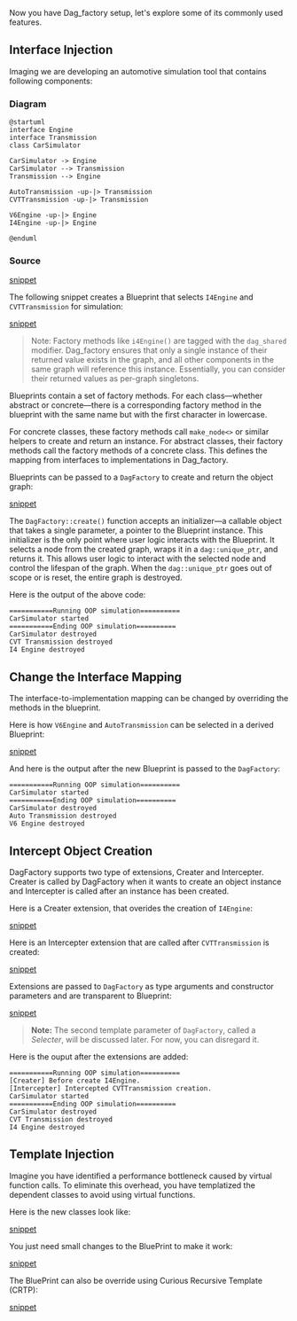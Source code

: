 Now you have Dag_factory setup, let's explore some of its commonly used features.

## Interface Injection

Imaging we are developing an automotive simulation tool that contains following components:
<!-- tabs:start -->

### **Diagram**
```plantuml
@startuml
interface Engine
interface Transmission
class CarSimulator

CarSimulator -> Engine
CarSimulator --> Transmission
Transmission --> Engine

AutoTransmission -up-|> Transmission
CVTTransmission -up-|> Transmission

V6Engine -up-|> Engine
I4Engine -up-|> Engine

@enduml
```

### **Source**

[snippet](snippets/car_sim.cpp ':include :type=code :fragment=car_sim_oop')

<!-- tabs:end -->

The following snippet creates a Blueprint that selects `I4Engine` and `CVTTransmission` for simulation:

[snippet](snippets/car_sim.cpp ':include :type=code :fragment=car_sim_oop_blueprint')

> Note: Factory methods like `i4Engine()` are tagged with the `dag_shared` modifier. Dag_factory ensures that only a single instance of their returned value exists in the graph, and all other components in the same graph will reference this instance. Essentially, you can consider their returned values as per-graph singletons.

Blueprints contain a set of factory methods. For each class—whether abstract or concrete—there is a corresponding factory method in the blueprint with the same name but with the first character in lowercase.

For concrete classes, these factory methods call `make_node<>` or similar helpers to create and return an instance. For abstract classes, their factory methods call the factory methods of a concrete class. This defines the mapping from interfaces to implementations in Dag_factory.

Blueprints can be passed to a `DagFactory` to create and return the object graph:

[snippet](snippets/car_sim.cpp ':include :type=code :fragment=car_sim_oop_blueprint_test')

The `DagFactory::create()` function accepts an initializer—a callable object that takes a single parameter, a pointer to the Blueprint instance. This initializer is the only point where user logic interacts with the Blueprint. It selects a node from the created graph, wraps it in a `dag::unique_ptr`, and returns it. This allows user logic to interact with the selected node and control the lifespan of the graph. When the `dag::unique_ptr` goes out of scope or is reset, the entire graph is destroyed.

Here is the output of the above code:

```
===========Running OOP simulation==========
CarSimulator started
===========Ending OOP simulation==========
CarSimulator destroyed
CVT Transmission destroyed
I4 Engine destroyed
```

## Change the Interface Mapping

The interface-to-implementation mapping can be changed by overriding the methods in the blueprint.

Here is how `V6Engine` and `AutoTransmission` can be selected in a derived Blueprint:

[snippet](snippets/car_sim.cpp ':include :type=code :fragment=car_sim_oop_powerful_blueprint')

And here is the output after the new Blueprint is passed to the `DagFactory`:

```
===========Running OOP simulation==========
CarSimulator started
===========Ending OOP simulation==========
CarSimulator destroyed
Auto Transmission destroyed
V6 Engine destroyed
```

## Intercept Object Creation
DagFactory supports two type of extensions, Creater and Intercepter. Creater is called by DagFactory when it wants to create an object instance and Intercepter is called after an instance has been created.

Here is a Creater extension, that overides the creation of `I4Engine`:

[snippet](snippets/car_sim.cpp ':include :type=code :fragment=car_sim_creater')

Here is an Intercepter extension that are called after `CVTTransmission` is created:

[snippet](snippets/car_sim.cpp ':include :type=code :fragment=car_sim_intercepter')

Extensions are passed to `DagFactory` as type arguments and constructor parameters and are transparent to Blueprint:

[snippet](snippets/car_sim.cpp ':include :type=code :fragment=car_sim_oop_blueprint_extension_test')

> **Note:** The second template parameter of `DagFactory`, called a *Selecter*, will be discussed later. For now, you can disregard it.

Here is the ouput after the extensions are added:

```
===========Running OOP simulation==========
[Creater] Before create I4Engine. 
[Intercepter] Intercepted CVTTransmission creation. 
CarSimulator started
===========Ending OOP simulation==========
CarSimulator destroyed
CVT Transmission destroyed
I4 Engine destroyed
```
## Template Injection

Imagine you have identified a performance bottleneck caused by virtual function calls. To eliminate this overhead, you have templatized the dependent classes to avoid using virtual functions.

Here is the new classes look like:

[snippet](snippets/car_sim.cpp ':include :type=code :fragment=car_sim_template')

You just need small changes to the BluePrint to make it work:

[snippet](snippets/car_sim.cpp ':include :type=code :fragment=car_sim_template_blueprint')

The BluePrint can also be override using Curious Recursive Template (CRTP):

[snippet](snippets/car_sim.cpp ':include :type=code :fragment=car_sim_template_powerful_blueprint')
